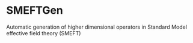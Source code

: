 # SMEFTGen
Automatic generation of higher dimensional operators in Standard Model effective field theory (SMEFT)
